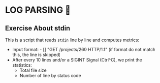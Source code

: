 # **LOG PARSING :snake:**

## **Exercise About stdin**

This is a script that reads ```stdin``` line by line and computes metrics:
- Input format: <IP Address> - [<date>] "GET /projects/260 HTTP/1.1" <status code> <file size> (if format do not match this, the line is skipped)
- After every 10 lines and/or a SIGINT Signal (Ctrl^C), we print the statistics: <br>
	- Total file size
	- Number of line by status code
